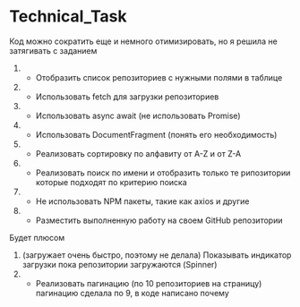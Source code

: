 # Technical_Task

Код можно сократить еще и немного отимизировать, но я решила не затягивать с заданием 
 
1) + Отобразить список репозиториев с нужными полями в таблице
2) + Использовать fetch для загрузки репозиториев
3) + Использовать async await (не использовать Promise)
4) + Использовать DocumentFragment (понять его необходимость)
5) + Реализовать сортировку по алфавиту от A-Z и от Z-A
6) + Реализовать поиск по имени и отобразить только те рипозитории которые подходят по критерию поиска
7) + Не использовать NPM пакеты, такие как axios и другие
8) + Разместить выполненную работу на своем GitHub репозитории


Будет плюсом
1) (загружает очень быстро, поэтому не делала) 
   Показывать индикатор загрузки пока репозитории загружаются (Spinner)
2) + Реализовать пагинацию (по 10 репозиториев на страницу)
пагинацию сделала по 9, в коде написано почему
